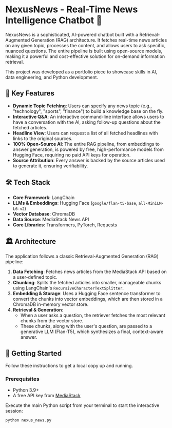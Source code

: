 # NexusNews - Real-Time News Intelligence Chatbot 🧠

NexusNews is a sophisticated, AI-powered chatbot built with a Retrieval-Augmented Generation (RAG) architecture. It fetches real-time news articles on any given topic, processes the content, and allows users to ask specific, nuanced questions. The entire pipeline is built using open-source models, making it a powerful and cost-effective solution for on-demand information retrieval.

This project was developed as a portfolio piece to showcase skills in AI, data engineering, and Python development.

## 🌟 Key Features
* **Dynamic Topic Fetching**: Users can specify any news topic (e.g., "technology", "sports", "finance") to build a knowledge base on the fly.
* **Interactive Q&A**: An interactive command-line interface allows users to have a conversation with the AI, asking follow-up questions about the fetched articles.
* **Headline View**: Users can request a list of all fetched headlines with links to the original sources.
* **100% Open-Source AI**: The entire RAG pipeline, from embeddings to answer generation, is powered by free, high-performance models from Hugging Face, requiring no paid API keys for operation.
* **Source Attribution**: Every answer is backed by the source articles used to generate it, ensuring verifiability.

## 🛠️ Tech Stack
* **Core Framework**: LangChain
* **LLMs & Embeddings**: Hugging Face (`google/flan-t5-base`, `all-MiniLM-L6-v2`)
* **Vector Database**: ChromaDB
* **Data Source**: MediaStack News API
* **Core Libraries**: Transformers, PyTorch, Requests

## 🏛️ Architecture
The application follows a classic Retrieval-Augmented Generation (RAG) pipeline:

1.  **Data Fetching**: Fetches news articles from the MediaStack API based on a user-defined topic.
2.  **Chunking**: Splits the fetched articles into smaller, manageable chunks using LangChain's `RecursiveCharacterTextSplitter`.
3.  **Embedding & Storage**: Uses a Hugging Face sentence transformer to convert the chunks into vector embeddings, which are then stored in a ChromaDB in-memory vector store.
4.  **Retrieval & Generation**:
    * When a user asks a question, the retriever fetches the most relevant chunks from the vector store.
    * These chunks, along with the user's question, are passed to a generative LLM (Flan-T5), which synthesizes a final, context-aware answer.

## 🚀 Getting Started

Follow these instructions to get a local copy up and running.

### Prerequisites
* Python 3.9+
* A free API key from [MediaStack](https://mediastack.com/)

Execute the main Python script from your terminal to start the interactive session:
```sh
python nexus_news.py
